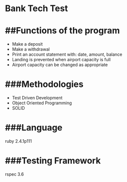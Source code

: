 Bank Tech Test
=================

##Functions of the program
========================
- Make a deposit
- Make a withdrawal
- Print an account statement with: date, amount, balance
- Landing is prevented when airport capacity is full
- Airport capacity can be changed as appropriate

###Methodologies
=============
- Test Driven Development
- Object Oriented Programming
- SOLID

###Language
========

ruby 2.4.1p111

###Testing Framework
========

rspec 3.6
